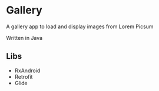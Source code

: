# Gallery
A gallery app to load and display images from Lorem Picsum

Written in Java

## Libs

- RxAndroid
- Retrofit
- Glide
